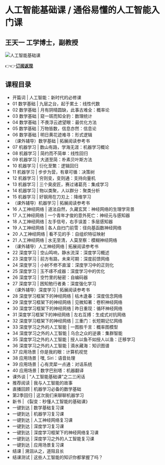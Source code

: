 人工智能基础课 / 通俗易懂的人工智能入门课
======================

王天一 **工学博士，副教授**
----------------

![人工智能基础课](https://www.geekgay.com/storage/geek/geek_c7035885ee49cf631434937062fd1d7d.jpg)  
  
👉👉[**订阅返现**](https://time.geekbang.org/column/intro/100003101?code=m-wauWwhVNz9yCtWP0p01QcVHjIhwz0rmUZl-Q1plPI%3D "人工智能基础课")  
  
课程目录
----

  
  
- 开篇词 | 人工智能：新时代的必修课
- 01 数学基础 | 九层之台，起于累土：线性代数
- 02 数学基础 | 月有阴晴圆缺，此事古难全：概率论
- 03 数学基础 | 窥一斑而知全豹：数理统计
- 04 数学基础 | 不畏浮云遮望眼：最优化方法
- 05 数学基础 | 万物皆数，信息亦然：信息论
- 06 数学基础 | 明日黄花迹难寻：形式逻辑
- （课外辅导）数学基础 | 拓展阅读参考书
- 07 机器学习 | 数山有路，学海无涯：机器学习概论
- 08 机器学习 | 简约而不简单：线性回归
- 09 机器学习 | 大道至简：朴素贝叶斯方法
- 10 机器学习 | 衍化至繁：逻辑回归
- 11 机器学习 | 步步为营，有章可循：决策树
- 12 机器学习 | 穷则变，变则通：支持向量机
- 13 机器学习 | 三个臭皮匠，赛过诸葛亮：集成学习
- 14 机器学习 | 物以类聚，人以群分：聚类分析
- 15 机器学习 | 好钢用在刀刃上：降维学习
- （课外辅导）机器学习 | 拓展阅读参考书
- 16 人工神经网络 | 道法自然，久藏玄冥：神经网络的生理学背景
- 17 人工神经网络 | 一个青年才俊的意外死亡：神经元与感知器
- 18 人工神经网络 | 左手信号，右手误差：多层感知器
- 19 人工神经网络 | 各人自扫门前雪：径向基函数神经网络
- 20 人工神经网络 | 看不见的手：自组织特征映射
- 21 人工神经网络 | 水无至清，人莫至察：模糊神经网络
- （课外辅导）人工神经网络 | 拓展阅读参考书
- 22 深度学习 | 空山鸣响，静水流深：深度学习概述
- 23 深度学习 | 前方有路，未来可期：深度前馈网络
- 24 深度学习 | 小树不修不直溜：深度学习中的正则化
- 25 深度学习 | 玉不琢不成器：深度学习中的优化
- 26 深度学习 | 空竹里的秘密：自编码器
- 27 深度学习 | 困知勉行者勇：深度强化学习
- （课外辅导）深度学习 | 拓展阅读参考书
- 28 深度学习框架下的神经网络 | 枯木逢春：深度信念网络
- 29 深度学习框架下的神经网络 | 见微知著：卷积神经网络
- 30 深度学习框架下的神经网络 | 昨日重现：循环神经网络
- 31 深度学习框架下的神经网络 | 左右互搏：生成式对抗网络
- 32 深度学习框架下的神经网络 | 三重门：长短期记忆网络
- 33 深度学习之外的人工智能 | 一图胜千言：概率图模型
- 34 深度学习之外的人工智能 | 乌合之众的逆袭：集群智能
- 35 深度学习之外的人工智能 | 授人以鱼不如授人以渔：迁移学习
- 36 深度学习之外的人工智能 | 滴水藏海：知识图谱
- 37 应用场景 | 你是我的眼：计算机视觉
- 38 应用场景 | 嘿, Siri：语音处理
- 39 应用场景 | 心有灵犀一点通：对话系统
- 40 应用场景 | 数字巴别塔：机器翻译
- 课外谈 | “人工智能基础课”之二三闲话
- 推荐阅读 | 我与人工智能的故事
- 直播回顾 | 机器学习必备的数学基础
- 第2季回归 | 这次我们来聊聊机器学习
- 新书 | 《裂变：秒懂人工智能的基础课》
- 一键到达 | 数学基础复习课
- 一键到达 | 机器学习复习课
- 一键到达 | 人工神经网络复习课
- 一键到达 | 深度学习复习课
- 一键到达 | 深度学习框架下的神经网络复习课
- 一键到达 | 深度学习之外的人工智能复习课
- 一键到达 | 应用场景复习课
- 结课 | 溯洄从之，道阻且长
- 结课测试 | 这些人工智能的知识你都掌握了吗？